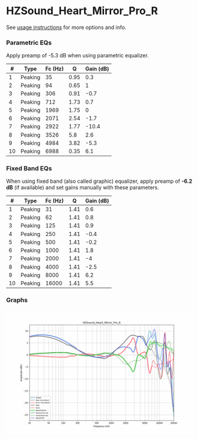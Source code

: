 # HZSound_Heart_Mirror_Pro_R
See [usage instructions](https://github.com/jaakkopasanen/AutoEq#usage) for more options and info.

### Parametric EQs
Apply preamp of -5.3 dB when using parametric equalizer.

|   # | Type    |   Fc (Hz) |    Q |   Gain (dB) |
|-----|---------|-----------|------|-------------|
|   1 | Peaking |        35 | 0.95 |         0.3 |
|   2 | Peaking |        94 | 0.65 |         1   |
|   3 | Peaking |       306 | 0.91 |        -0.7 |
|   4 | Peaking |       712 | 1.73 |         0.7 |
|   5 | Peaking |      1969 | 1.75 |         0   |
|   6 | Peaking |      2071 | 2.54 |        -1.7 |
|   7 | Peaking |      2922 | 1.77 |       -10.4 |
|   8 | Peaking |      3526 | 5.8  |         2.6 |
|   9 | Peaking |      4984 | 3.82 |        -5.3 |
|  10 | Peaking |      6988 | 0.35 |         6.1 |

### Fixed Band EQs
When using fixed band (also called graphic) equalizer, apply preamp of **-6.2 dB** (if available) and set gains manually with these parameters.

|   # | Type    |   Fc (Hz) |    Q |   Gain (dB) |
|-----|---------|-----------|------|-------------|
|   1 | Peaking |        31 | 1.41 |         0.6 |
|   2 | Peaking |        62 | 1.41 |         0.8 |
|   3 | Peaking |       125 | 1.41 |         0.9 |
|   4 | Peaking |       250 | 1.41 |        -0.4 |
|   5 | Peaking |       500 | 1.41 |        -0.2 |
|   6 | Peaking |      1000 | 1.41 |         1.8 |
|   7 | Peaking |      2000 | 1.41 |        -4   |
|   8 | Peaking |      4000 | 1.41 |        -2.5 |
|   9 | Peaking |      8000 | 1.41 |         6.2 |
|  10 | Peaking |     16000 | 1.41 |         5.5 |

### Graphs
![](./HZSound_Heart_Mirror_Pro_R.png)
